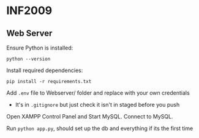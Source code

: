 # INF2009

## Web Server

Ensure Python is installed:
```
python --version
```
Install required dependencies:
```
pip install -r requirements.txt
```

Add `.env` file to Webserver/ folder and replace with your own credentials

- It's in `.gitignore` but just check it isn't in staged before you push

Open XAMPP Control Panel and Start MySQL. Connect to MySQL.

Run `python app.py`, should set up the db and everything if its the first time
